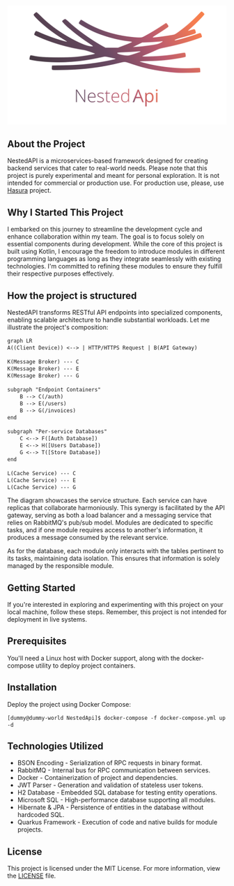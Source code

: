 <p align="center">
  <img src="./docs/assets/NestedApi-logo.svg?raw=true">
</p>

## About the Project
NestedAPI is a microservices-based framework designed for creating backend services that cater to real-world needs. Please note that this project is purely experimental and meant for personal exploration. It is not intended for commercial or production use. For production use, please, use [Hasura](https://hasura.io/) project.

## Why I Started This Project
I embarked on this journey to streamline the development cycle and enhance collaboration within my team. The goal is to focus solely on essential components during development. While the core of this project is built using Kotlin, I encourage the freedom to introduce modules in different programming languages as long as they integrate seamlessly with existing technologies. I'm committed to refining these modules to ensure they fulfill their respective purposes effectively.

## How the project is structured
NestedAPI transforms RESTful API endpoints into specialized components, enabling scalable architecture to handle substantial workloads. Let me illustrate the project's composition:

```mermaid
graph LR
A((Client Device)) <--> | HTTP/HTTPS Request | B(API Gateway)

K(Message Broker) --- C
K(Message Broker) --- E
K(Message Broker) --- G

subgraph "Endpoint Containers"
    B --> C(/auth)
    B --> E(/users)
    B --> G(/invoices)
end

subgraph "Per-service Databases"
    C <--> F([Auth Database])
    E <--> H([Users Database])
    G <--> T([Store Database])
end 

L(Cache Service) --- C
L(Cache Service) --- E
L(Cache Service) --- G
```

The diagram showcases the service structure. Each service can have replicas that collaborate harmoniously. This synergy is facilitated by the API gateway, serving as both a load balancer and a messaging service that relies on RabbitMQ's pub/sub model. Modules are dedicated to specific tasks, and if one module requires access to another's information, it produces a message consumed by the relevant service.

As for the database, each module only interacts with the tables pertinent to its tasks, maintaining data isolation. This ensures that information is solely managed by the responsible module.

## Getting Started
If you're interested in exploring and experimenting with this project on your local machine, follow these steps. Remember, this project is not intended for deployment in live systems.

## Prerequisites
You'll need a Linux host with Docker support, along with the docker-compose utility to deploy project containers.

## Installation
Deploy the project using Docker Compose:
```
[dummy@dummy-world NestedApi]$ docker-compose -f docker-compose.yml up -d
```

## Technologies Utilized
* BSON Encoding - Serialization of RPC requests in binary format.
* RabbitMQ - Internal bus for RPC communication between services.
* Docker - Containerization of project and dependencies.
* JWT Parser - Generation and validation of stateless user tokens.
* H2 Database - Embedded SQL database for testing entity operations.
* Microsoft SQL - High-performance database supporting all modules.
* Hibernate & JPA - Persistence of entities in the database without hardcoded SQL.
* Quarkus Framework - Execution of code and native builds for module projects.

## License
This project is licensed under the MIT License. For more information, view the [LICENSE](./LICENSE) file.
